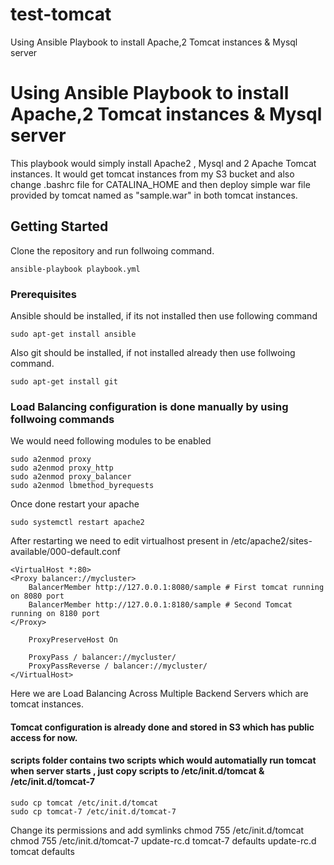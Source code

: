 # test-tomcat
Using Ansible Playbook to install Apache,2 Tomcat instances &amp; Mysql server

# Using Ansible Playbook to install Apache,2 Tomcat instances & Mysql server

This playbook would simply install Apache2 , Mysql and 2 Apache Tomcat instances. It would get tomcat instances from my S3 bucket and also change .bashrc file for CATALINA_HOME and then deploy simple war file provided by tomcat named as "sample.war" in both tomcat instances.

## Getting Started

Clone the repository and run follwoing command.

	ansible-playbook playbook.yml

### Prerequisites


Ansible should be installed, if its not installed then use following command 

	sudo apt-get install ansible

Also git should be installed, if not installed already then use follwoing command.

	sudo apt-get install git

### Load Balancing configuration is done manually by using follwoing commands 

We would need following modules to be enabled 

	sudo a2enmod proxy
	sudo a2enmod proxy_http
	sudo a2enmod proxy_balancer
	sudo a2enmod lbmethod_byrequests

Once done restart your apache

	sudo systemctl restart apache2

After restarting we need to edit virtualhost present in /etc/apache2/sites-available/000-default.conf

	<VirtualHost *:80>
	<Proxy balancer://mycluster>
    	BalancerMember http://127.0.0.1:8080/sample # First tomcat running on 8080 port
    	BalancerMember http://127.0.0.1:8180/sample # Second Tomcat running on 8180 port
	</Proxy>

    	ProxyPreserveHost On

	    ProxyPass / balancer://mycluster/
	    ProxyPassReverse / balancer://mycluster/
	</VirtualHost>

Here we are Load Balancing Across Multiple Backend Servers which are tomcat instances.

#### Tomcat configuration is already done and stored in S3 which has public access for now.

#### scripts folder contains two scripts which would automatially run tomcat when server starts , just copy scripts to /etc/init.d/tomcat & /etc/init.d/tomcat-7
	sudo cp tomcat /etc/init.d/tomcat
	sudo cp tomcat-7 /etc/init.d/tomcat-7

Change its permissions and  add symlinks 
	chmod 755 /etc/init.d/tomcat
	chmod 755 /etc/init.d/tomcat-7
	update-rc.d tomcat-7 defaults
	update-rc.d tomcat defaults


